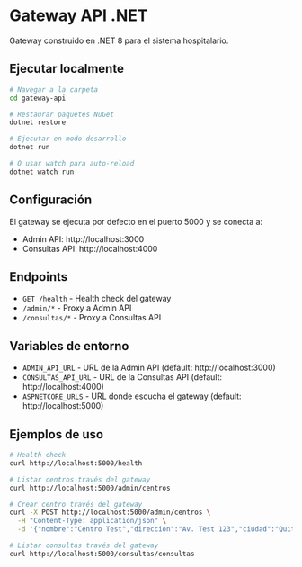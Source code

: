 # Gateway API .NET

Gateway construido en .NET 8 para el sistema hospitalario.

## Ejecutar localmente

```bash
# Navegar a la carpeta
cd gateway-api

# Restaurar paquetes NuGet
dotnet restore

# Ejecutar en modo desarrollo
dotnet run

# O usar watch para auto-reload
dotnet watch run
```

## Configuración

El gateway se ejecuta por defecto en el puerto 5000 y se conecta a:
- Admin API: http://localhost:3000
- Consultas API: http://localhost:4000

## Endpoints

- `GET /health` - Health check del gateway
- `/admin/*` - Proxy a Admin API
- `/consultas/*` - Proxy a Consultas API

## Variables de entorno

- `ADMIN_API_URL` - URL de la Admin API (default: http://localhost:3000)
- `CONSULTAS_API_URL` - URL de la Consultas API (default: http://localhost:4000)
- `ASPNETCORE_URLS` - URL donde escucha el gateway (default: http://localhost:5000)

## Ejemplos de uso

```bash
# Health check
curl http://localhost:5000/health

# Listar centros través del gateway
curl http://localhost:5000/admin/centros

# Crear centro través del gateway
curl -X POST http://localhost:5000/admin/centros \
  -H "Content-Type: application/json" \
  -d '{"nombre":"Centro Test","direccion":"Av. Test 123","ciudad":"Quito","telefono":"0999999999"}'

# Listar consultas través del gateway
curl http://localhost:5000/consultas/consultas
```